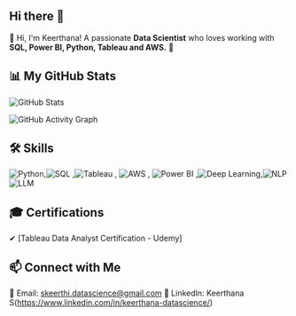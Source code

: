 ## Hi there 👋

👋 Hi, I'm Keerthana! A passionate **Data Scientist** who loves working with **SQL, Power BI, Python, Tableau and AWS.** 🚀  

## 📊 My GitHub Stats  
![GitHub Stats](https://github-readme-stats.vercel.app/api?username=Keerthana-DS-ghub&show_icons=true&theme=solarized-light)

![GitHub Activity Graph](https://github-readme-activity-graph.vercel.app/graph?username=Keerthana-DS-ghub&theme=dracula)  

## 🛠 Skills  
![Python](https://img.shields.io/badge/Python-3776AB?style=for-the-badge&logo=python&logoColor=white),![SQL](https://img.shields.io/badge/SQL-4479A1?style=for-the-badge&logo=mysql&logoColor=white) ,![Tableau](https://img.shields.io/badge/Tableau-E97627?style=for-the-badge&logo=tableau&logoColor=white) , ![AWS](https://img.shields.io/badge/AWS-FF9900?style=for-the-badge&logo=amazonaws&logoColor=white) , ![Power BI](https://img.shields.io/badge/Power%20BI-F2C811?style=for-the-badge&logo=powerbi&logoColor=black) ,![Deep Learning](https://img.shields.io/badge/Deep%20Learning-FF6F00?style=for-the-badge&logo=tensorflow&logoColor=white),![NLP](https://img.shields.io/badge/NLP-1E88E5?style=for-the-badge&logo=google&logoColor=white)  ![LLM](https://img.shields.io/badge/LLM-008080?style=for-the-badge&logo=openai&logoColor=white)  

## 🎓 Certifications  
✔ [Tableau Data Analyst Certification - Udemy]

## 📫 Connect with Me  
📧 Email: skeerthi.datascience@gmail.com 
💼 LinkedIn: Keerthana S(https://www.linkedin.com/in/keerthana-datascience/)
